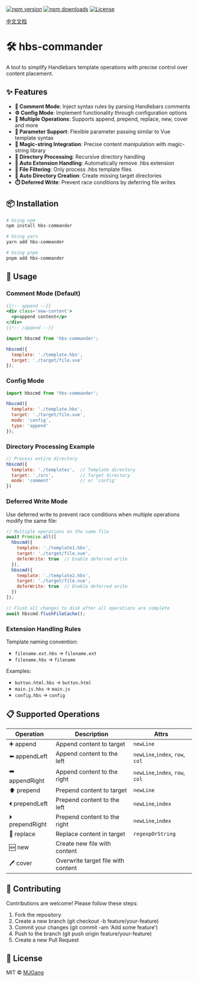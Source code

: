 [![npm version](https://img.shields.io/npm/v/hbs-commander.svg?style=flat-square)](https://www.npmjs.com/package/hbs-commander)
[![npm downloads](https://img.shields.io/npm/dm/hbs-commander.svg?style=flat-square)](https://npm-stat.com/charts.html?package=hbs-commander)
[![License](https://img.shields.io/npm/l/hbs-commander.svg?style=flat-square)](https://github.com/MJGang/hbs-commander/blob/main/LICENSE)

[中文文档](README_ZH.md)

# 🛠️ hbs-commander

A tool to simplify Handlebars template operations with precise control over content placement.

## ✨ Features

- **📝 Comment Mode**: Inject syntax rules by parsing Handlebars comments
- **⚙️ Config Mode**: Implement functionality through configuration options
- **🔧 Multiple Operations**: Supports append, prepend, replace, new, cover and more
- **🎯 Parameter Support**: Flexible parameter passing similar to Vue template syntax
- **🧙 Magic-string Integration**: Precise content manipulation with magic-string library
- **📁 Directory Processing**: Recursive directory handling
- **🔄 Auto Extension Handling**: Automatically remove .hbs extension
- **🚫 File Filtering**: Only process .hbs template files
- **📂 Auto Directory Creation**: Create missing target directories
- **⏱️ Deferred Write**: Prevent race conditions by deferring file writes

## 📦 Installation

```bash
# Using npm
npm install hbs-commander

# Using yarn 
yarn add hbs-commander

# Using pnpm
pnpm add hbs-commander
```

## 🚀 Usage

### Comment Mode (Default)

```hbs
{{!-- append --}}
<div class='new-content'>
  <p>append content</p>
</div>
{{!-- /append --}}
```

```javascript
import hbscmd from 'hbs-commander';

hbscmd({
  template: './template.hbs',
  target: './target/file.vue'
});
```

### Config Mode

```javascript
import hbscmd from 'hbs-commander';

hbscmd({
  template: './template.hbs',
  target: './target/file.vue',
  mode: 'config',
  type: 'append'
});
```

### Directory Processing Example

```javascript
// Process entire directory
hbscmd({
  template: './templates',  // Template directory
  target: './src',          // Target directory
  mode: 'comment'           // or 'config'
})
```

### Deferred Write Mode

Use deferred write to prevent race conditions when multiple operations modify the same file:

```javascript
// Multiple operations on the same file
await Promise.all([
  hbscmd({
    template: './template1.hbs',
    target: './target/file.vue',
    deferWrite: true  // Enable deferred write
  }),
  hbscmd({
    template: './template2.hbs',
    target: './target/file.vue',
    deferWrite: true  // Enable deferred write
  })
]);

// Flush all changes to disk after all operations are complete
await hbscmd.flushFileCache();
```

### Extension Handling Rules

Template naming convention:

- `filename.ext.hbs` → `filename.ext`
- `filename.hbs` → `filename`

Examples:

- `button.html.hbs` → `button.html`
- `main.js.hbs` → `main.js`
- `config.hbs` → `config`

## 📋 Supported Operations

| Operation | Description | Attrs |
|-----------|-------------|--------|
| ➕ append    | Append content to target | `newLine` |
| ⬅️ appendLeft | Append content to the left | `newLine`,`index`, `row`, `col` |
| ➡️ appendRight | Append content to the right | `newLine`,`index`, `row`, `col` |
| ⬆️ prepend   | Prepend content to target | `newLine` |
| ⏴ prependLeft | Prepend content to the left | `newLine`,`index` |
| ⏵ prependRight | Prepend content to the right | `newLine`,`index` |
| 🔄 replace   | Replace content in target | `regexpOrString` |
| 🆕 new       | Create new file with content |  |
| 🖊️ cover     | Overwrite target file with content |  |

## 🤝 Contributing

Contributions are welcome! Please follow these steps:

1. Fork the repository
2. Create a new branch (git checkout -b feature/your-feature)
3. Commit your changes (git commit -am 'Add some feature')
4. Push to the branch (git push origin feature/your-feature)
5. Create a new Pull Request

## 📜 License

MIT © [MJGang](https://github.com/MJGang)
